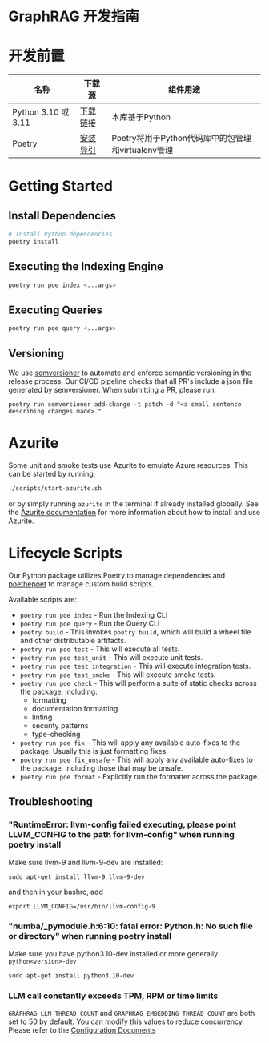 # GraphRAG 开发指南

# 开发前置

| 名称                | 下载源                                                 | 组件用途                                                                             |
| ------------------- | ------------------------------------------------------------ | ----------------------------------------------------------------------------------- |
| Python 3.10 或 3.11 | [下载链接](https://www.python.org/downloads/)                | 本库基于Python     |
| Poetry              | [安装导引](https://python-poetry.org/docs/#installation) | Poetry将用于Python代码库中的包管理和virtualenv管理 |

# Getting Started

## Install Dependencies

```sh
# Install Python dependencies.
poetry install
```

## Executing the Indexing Engine

```sh
poetry run poe index <...args>
```

## Executing Queries

```sh
poetry run poe query <...args>
```

## Versioning

We use [semversioner](https://github.com/raulgomis/semversioner) to automate and enforce semantic versioning in the release process. Our CI/CD pipeline checks that all PR's include a json file generated by semversioner. When submitting a PR, please run:
```shell
poetry run semversioner add-change -t patch -d "<a small sentence describing changes made>."
```

# Azurite

Some unit and smoke tests use Azurite to emulate Azure resources. This can be started by running:

```sh
./scripts/start-azurite.sh
```

or by simply running `azurite` in the terminal if already installed globally. See the [Azurite documentation](https://learn.microsoft.com/en-us/azure/storage/common/storage-use-azurite) for more information about how to install and use Azurite.

# Lifecycle Scripts

Our Python package utilizes Poetry to manage dependencies and [poethepoet](https://pypi.org/project/poethepoet/) to manage custom build scripts.

Available scripts are:
- `poetry run poe index` - Run the Indexing CLI
- `poetry run poe query` - Run the Query CLI
- `poetry build` - This invokes `poetry build`, which will build a wheel file and other distributable artifacts.
- `poetry run poe test` - This will execute all tests.
- `poetry run poe test_unit` - This will execute unit tests.
- `poetry run poe test_integration` - This will execute integration tests.
- `poetry run poe test_smoke` - This will execute smoke tests.
- `poetry run poe check` - This will perform a suite of static checks across the package, including:
  - formatting
  - documentation formatting
  - linting
  - security patterns
  - type-checking
- `poetry run poe fix` - This will apply any available auto-fixes to the package. Usually this is just formatting fixes.
- `poetry run poe fix_unsafe` - This will apply any available auto-fixes to the package, including those that may be unsafe.
- `poetry run poe format` - Explicitly run the formatter across the package.

## Troubleshooting

### "RuntimeError: llvm-config failed executing, please point LLVM_CONFIG to the path for llvm-config" when running poetry install

Make sure llvm-9 and llvm-9-dev are installed:

`sudo apt-get install llvm-9 llvm-9-dev`

and then in your bashrc, add

`export LLVM_CONFIG=/usr/bin/llvm-config-9`

### "numba/\_pymodule.h:6:10: fatal error: Python.h: No such file or directory" when running poetry install

Make sure you have python3.10-dev installed or more generally `python<version>-dev`

`sudo apt-get install python3.10-dev`

### LLM call constantly exceeds TPM, RPM or time limits

`GRAPHRAG_LLM_THREAD_COUNT` and `GRAPHRAG_EMBEDDING_THREAD_COUNT` are both set to 50 by default. You can modify this values
to reduce concurrency. Please refer to the [Configuration Documents](https://microsoft.github.io/graphrag/posts/config/overview/)
